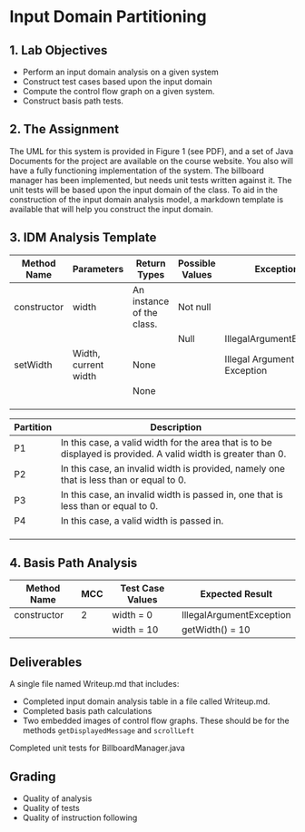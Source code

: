 # Input Domain Partitioning

## 1.	Lab Objectives
 * Perform an input domain analysis on a given system
 * Construct test cases based upon the input domain
 * Compute the control flow graph on a given system.
 * Construct basis path tests. 

## 2.  The Assignment
The UML for this system is provided in Figure 1 (see PDF), and a set of Java Documents for the project are available on the course website.  You also will have a fully functioning implementation of the system.  The billboard manager has been implemented, but needs unit tests written against it.  The unit tests will be based upon the input domain of the class.  To aid in the construction of the input domain analysis model, a markdown template is available that will help you construct the input domain.


## 3.  IDM Analysis Template
| Method Name | Parameters | Return Types | Possible Values | Exceptions | Partition |
| --- | --- | --- | --- | --- | --- |
| constructor | width | An instance of the class. | Not null |   | P1 |
|   |   |   | Null | IllegalArgumentException | P2 |
| setWidth | Width, current width | None |   | Illegal Argument Exception | P3 |
|   |   | None |   |   | P4 |
| |   |   |   |   |   |
|   |   |   |   |   |   |
|   |   |   |   |   |   |

| Partition | Description |
| --- | --- |
| P1 | In this case, a valid width for the area that is to be displayed is provided.  A valid width is greater than 0. |
| P2 | In this case, an invalid width is provided, namely one that is less than or equal to 0. |
| P3 | In this case, an invalid width is passed in, one that is less than or equal to 0. |
| P4 | In this case, a valid width is passed in. |
|   |   |
|   |   |
|   |   |

## 4. Basis Path Analysis
| Method Name | MCC | Test Case Values | Expected Result | 
| --- | --- | --- | --- |
| constructor | 2 | width = 0 | IllegalArgumentException | 
|  |  | width = 10 | getWidth() = 10 | 


## Deliverables
A single file named Writeup.md that includes:
* Completed input domain analysis table in a file called Writeup.md. 
* Completed basis path calculations
* Two embedded images of control flow graphs.  These should be for the methods ```getDisplayedMessage``` and ```scrollLeft```

Completed unit tests for BillboardManager.java

## Grading
* Quality of analysis
* Quality of tests
* Quality of instruction following
